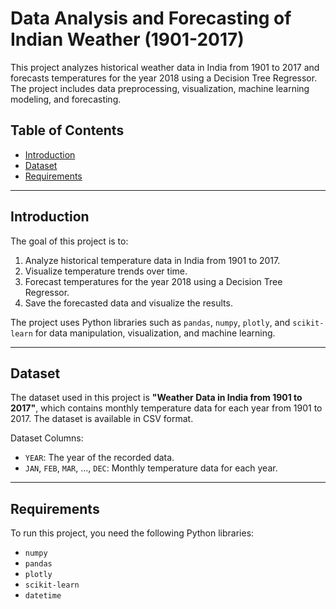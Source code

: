 # Data Analysis and Forecasting of Indian Weather (1901-2017)

This project analyzes historical weather data in India from 1901 to 2017 and forecasts temperatures for the year 2018 using a Decision Tree Regressor. The project includes data preprocessing, visualization, machine learning modeling, and forecasting.

## Table of Contents
- [Introduction](#introduction)
- [Dataset](#dataset)
- [Requirements](#requirements)

---

## Introduction

The goal of this project is to:
1. Analyze historical temperature data in India from 1901 to 2017.
2. Visualize temperature trends over time.
3. Forecast temperatures for the year 2018 using a Decision Tree Regressor.
4. Save the forecasted data and visualize the results.

The project uses Python libraries such as `pandas`, `numpy`, `plotly`, and `scikit-learn` for data manipulation, visualization, and machine learning.

---

## Dataset

The dataset used in this project is **"Weather Data in India from 1901 to 2017"**, which contains monthly temperature data for each year from 1901 to 2017. The dataset is available in CSV format.

Dataset Columns:
- `YEAR`: The year of the recorded data.
- `JAN`, `FEB`, `MAR`, ..., `DEC`: Monthly temperature data for each year.

---

## Requirements

To run this project, you need the following Python libraries:
- `numpy`
- `pandas`
- `plotly`
- `scikit-learn`
- `datetime`
